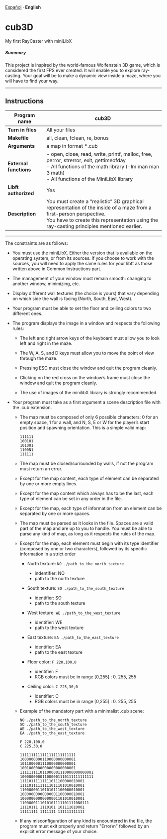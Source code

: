 <div>
    <p align="left">
        <a href="/languages/README-es.md">Español<a> · <b>English</b>
    </p>
</div>

# cub3D  
My first RayCaster with miniLibX

##### Summary

This project is inspired by the world-famous Wolfenstein 3D game, which is   considered the first FPS ever created. It will enable you to explore ray-casting. Your goal will be to make a dynamic view inside a maze, where you will have to find your way.  

---

## Instructions

| **Program name** | **cub3D** |
|------------------|-----------|
| **Turn in files** | All your files |
| **Makefile** | all, clean, fclean, re, bonus |
| **Arguments**  | a map in format *.cub |
| **External functions** | - open, close, read, write, printf, malloc, free, perror, strerror, exit, gettimeofday <br> - All functions of the math library (-lm man man 3 math) <br> - All functions of the MiniLibX library |
| **Libft authorized** | Yes |
| **Description** | You must create a “realistic” 3D graphical representation of the inside of a maze from a first-person perspective. <br>You have to create this representation using the ray-casting principles mentioned earlier. |

---

The constraints are as follows:

- You must use the miniLibX. Either the version that is available on the operating system, or from its sources. If you choose to work with the sources, you will need to apply the same rules for your libft as those written above in Common
Instructions part.

- The management of your window must remain smooth: changing to another window, minimizing, etc.

- Display different wall textures (the choice is yours) that vary depending on which side the wall is facing (North, South, East, West).

- Your program must be able to set the floor and ceiling colors to two different ones.

- The program displays the image in a window and respects the following rules:

    - The left and right arrow keys of the keyboard must allow you to look left and right in the maze.

    - The W, A, S, and D keys must allow you to move the point of view through the maze.

    - Pressing ESC must close the window and quit the program cleanly.

    - Clicking on the red cross on the window’s frame must close the window and quit the program cleanly.

    - The use of images of the minilibX library is strongly recommended.

- Your program must take as a first argument a scene description file with the .cub extension.

    - The map must be composed of only 6 possible characters: 0 for an empty space, 1 for a wall, and N, S, E or W for the player’s start position and spawning orientation.
    This is a simple valid map:
        ```
        111111
        100101
        101001
        1100N1
        111111
        ```

    - The map must be closed/surrounded by walls, if not the program must return an error.

    - Except for the map content, each type of element can be separated by one or more empty lines.

    - Except for the map content which always has to be the last, each type of element can be set in any order in the file.

    - Except for the map, each type of information from an element can be separated by one or more spaces.

    - The map must be parsed as it looks in the file. Spaces are a valid part of the map and are up to you to handle. You must be able to parse any kind of map, as long as it respects the rules of the map.

    - Except for the map, each element must begin with its type identifier (composed by one or two characters), followed by its specific information in a strict order

        - North texture:
            `NO ./path_to_the_north_texture`
            - indentifier: NO
            - path to the north texture

        - South texture:
            `SO ./path_to_the_south_texture`
            - identifier: SO
            - path to the south texture

        - West texture:
            `WE ./path_to_the_west_texture`
            - identifier: WE
            - path to the west texture

        - East texture:
            `EA ./path_to_the_east_texture`
            - identifier: EA
            - path to the east texture

        - Floor color:
            `F 220,100,0`
            - identifier: F
            - RGB colors must be in range [0,255] : 0. 255, 255

        - Ceiling color:
            `C 225,30,0`
            - identifier: C
            - RGB colors must be in range [0,255] : 0. 255, 255

    - Example of the mandatory part with a minimalist .cub scene:

        ```
        NO ./path_to_the_north_texture
        SO ./path_to_the_south_texture
        WE ./path_to_the_west_texture
        EA ./path_to_the_east_texture

        F 220,100,0
        C 225,30,0

        1111111111111111111111111
        1000000000110000000000001
        1011000001110000000000001
        1001000000000000000000001
        111111111011000001110000000000001
        100000000011000001110111111111111
        11110111111111011100000010001
        11110111111111011101010010001
        11000000110101011100000010001
        10000000000000001100000010001
        10000000000000001101010010001
        11000001110101011111011110N0111
        11110111 1110101 101111010001
        11111111 1111111 111111111111
        ```

    - If any misconfiguration of any kind is encountered in the file, the program must exit properly and return "Error\n" followed by an explicit error message of your choice.

